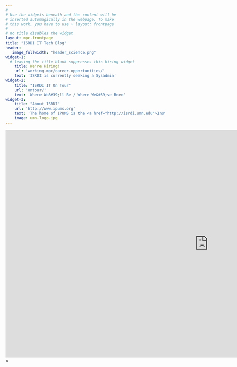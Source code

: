 ```yaml
---
#
# Use the widgets beneath and the content will be
# inserted automagically in the webpage. To make
# this work, you have to use › layout: frontpage
#
# no title disables the widget
layout: mpc-frontpage
title: "ISRDI IT Tech Blog"
header:
   image_fullwidth: "header_science.png"
widget-1:
  # leaving the title blank suppresses this hiring widget
    title: We're Hiring!
    url: 'working-mpc/career-opportunities/'
    text: 'ISRDI is currently seeking a Sysadmin'
widget-2:
    title: "ISRDI IT On Tour"
    url: 'ontour/'
    text: 'Where We&#39;ll Be / Where We&#39;ve Been'
widget-3:
    title: "About ISRDI"
    url: 'http://www.ipums.org'
    text: 'The home of IPUMS is the <a href="http://isrdi.umn.edu">Institute for Social Research and Data Innovation</a>, an interdisciplinary research center at the University of Minnesota. As a leading developer and disseminator of some of the world&#39;s largest demographic databases, we serve an audience of more than 50,000 researchers, policymakers, journalists, and data scientists around the globe.'
    image: umn-logo.jpg
---
```



<div id="videoModal" class="reveal-modal large" data-reveal="">
  <div class="flex-video widescreen vimeo" style="display: block;">
    <iframe width="1280" height="720" src="https://www.youtube.com/embed/3b5zCFSmVvU" frameborder="0" allowfullscreen></iframe>
  </div>
  <a class="close-reveal-modal">&#215;</a>
</div>
